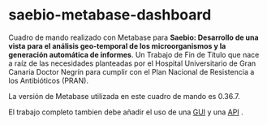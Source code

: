 # saebio-metabase-dashboard
Cuadro de mando realizado con Metabase para **Saebio: Desarrollo de una vista para el análisis geo-temporal de los microorganismos y la generación automática de informes**. Un Trabajo de Fin de Título que nace a raíz de las necesidades planteadas por el Hospital Universitario de Gran Canaria Doctor Negrín para cumplir con el Plan Nacional de Resistencia a los Antibióticos (PRAN).

La versión de Metabase utilizada en este cuadro de mando es 0.36.7.

El trabajo completo tambien debe añadir el uso de una [GUI](https://github.com/WaruRobaina/saebio-gui.git) y una [API](https://github.com/WaruRobaina/Saebio-data-API.git) .
